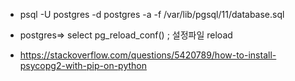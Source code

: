 
* psql -U postgres -d postgres -a -f /var/lib/pgsql/11/database.sql

* postgres=> select pg_reload_conf() ; 설정파일 reload

* https://stackoverflow.com/questions/5420789/how-to-install-psycopg2-with-pip-on-python


